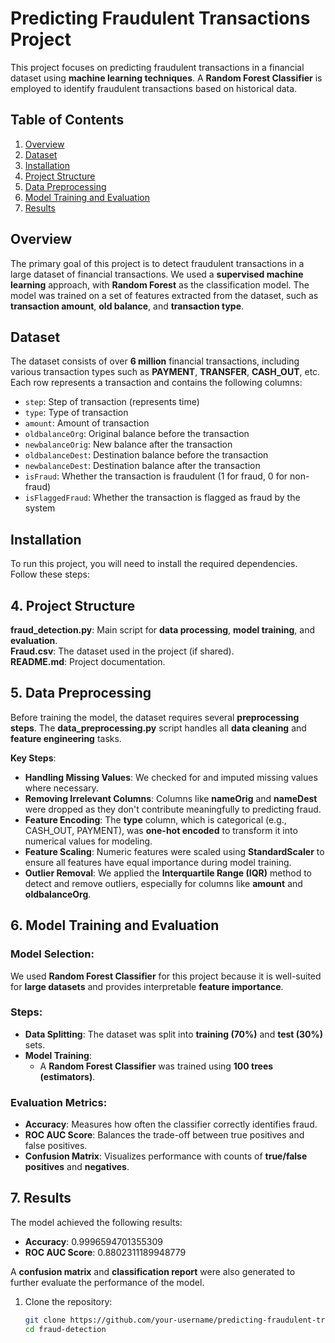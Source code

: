 # Predicting Fraudulent Transactions Project

This project focuses on predicting fraudulent transactions in a financial dataset using **machine learning techniques**. A **Random Forest Classifier** is employed to identify fraudulent transactions based on historical data.

## Table of Contents
1. [Overview](#overview)
2. [Dataset](#dataset)
3. [Installation](#installation)
4. [Project Structure](#project-structure)
5. [Data Preprocessing](#data-preprocessing)
6. [Model Training and Evaluation](#model-training-and-evaluation)
7. [Results](#results)

## Overview

The primary goal of this project is to detect fraudulent transactions in a large dataset of financial transactions. We used a **supervised machine learning** approach, with **Random Forest** as the classification model. The model was trained on a set of features extracted from the dataset, such as **transaction amount**, **old balance**, and **transaction type**.

## Dataset

The dataset consists of over **6 million** financial transactions, including various transaction types such as **PAYMENT**, **TRANSFER**, **CASH_OUT**, etc. Each row represents a transaction and contains the following columns:

- `step`: Step of transaction (represents time)
- `type`: Type of transaction
- `amount`: Amount of transaction
- `oldbalanceOrg`: Original balance before the transaction
- `newbalanceOrig`: New balance after the transaction
- `oldbalanceDest`: Destination balance before the transaction
- `newbalanceDest`: Destination balance after the transaction
- `isFraud`: Whether the transaction is fraudulent (1 for fraud, 0 for non-fraud)
- `isFlaggedFraud`: Whether the transaction is flagged as fraud by the system

## Installation

To run this project, you will need to install the required dependencies. Follow these steps:

## 4. Project Structure

**fraud_detection.py**: Main script for **data processing**, **model training**, and **evaluation**.  
**Fraud.csv**: The dataset used in the project (if shared).  
**README.md**: Project documentation.

## 5. Data Preprocessing

Before training the model, the dataset requires several **preprocessing steps**. The **data_preprocessing.py** script handles all **data cleaning** and **feature engineering** tasks.

**Key Steps**:
- **Handling Missing Values**: We checked for and imputed missing values where necessary.
- **Removing Irrelevant Columns**: Columns like **nameOrig** and **nameDest** were dropped as they don't contribute meaningfully to predicting fraud.
- **Feature Encoding**: The **type** column, which is categorical (e.g., CASH_OUT, PAYMENT), was **one-hot encoded** to transform it into numerical values for modeling.
- **Feature Scaling**: Numeric features were scaled using **StandardScaler** to ensure all features have equal importance during model training.
- **Outlier Removal**: We applied the **Interquartile Range (IQR)** method to detect and remove outliers, especially for columns like **amount** and **oldbalanceOrg**.

## 6. Model Training and Evaluation

### Model Selection:
We used **Random Forest Classifier** for this project because it is well-suited for **large datasets** and provides interpretable **feature importance**.

### Steps:
- **Data Splitting**: The dataset was split into **training (70%)** and **test (30%)** sets.
- **Model Training**:  
  - A **Random Forest Classifier** was trained using **100 trees (estimators)**.
  
### Evaluation Metrics:
- **Accuracy**: Measures how often the classifier correctly identifies fraud.
- **ROC AUC Score**: Balances the trade-off between true positives and false positives.
- **Confusion Matrix**: Visualizes performance with counts of **true/false positives** and **negatives**.

## 7. Results

The model achieved the following results:
- **Accuracy**: 0.9996594701355309
- **ROC AUC Score**: 0.8802311189948779

A **confusion matrix** and **classification report** were also generated to further evaluate the performance of the model.




1. Clone the repository:
   ```bash
   git clone https://github.com/your-username/predicting-fraudulent-transactions.git
   cd fraud-detection
